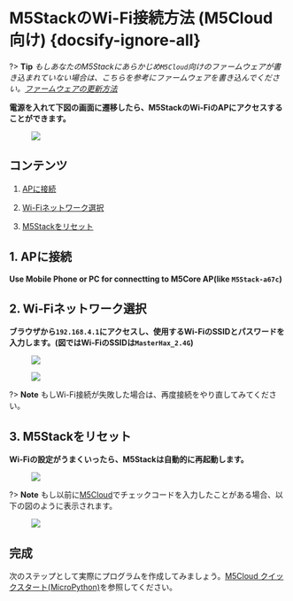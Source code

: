 # M5StackのWi-Fi接続方法 (M5Cloud向け) {docsify-ignore-all}



?> **Tip** *もしあなたのM5Stackにあらかじめ`M5Cloud`向けのファームウェアが書き込まれていない場合は、こちらを参考にファームウェアを書き込んでください。[ファームウェアの更新方法](ja/related_documents/how_to_burn_firmware)*

**電源を入れて下図の画面に遷移したら、M5StackのWi-FiのAPにアクセスすることができます。**

<figure>
    <img src="assets/img/related_documents/how_to_connect_wifi_with_m5cloud/m5stack_connet_wifi.png">
</figure>

## コンテンツ

1. [APに接続](#_1-apに接続)

2. [Wi-Fiネットワーク選択](#_2-Wi-Fiネットワーク選択)

3. [M5Stackをリセット](#_3-m5stackをリセット)

## 1. APに接続

**Use Mobile Phone or PC for connectting to M5Core AP(like `M5Stack-a67c`)**

## 2. Wi-Fiネットワーク選択

**ブラウザから`192.168.4.1`にアクセスし、使用するWi-FiのSSIDとパスワードを入力します。(図ではWi-FiのSSIDは`MasterHax_2.4G`)**

<figure>
    <img src="assets/img/related_documents/how_to_connect_wifi_with_m5cloud/wifisetup.png">
</figure>

<figure>
    <img src="assets/img/related_documents/how_to_connect_wifi_with_m5cloud/wifi_connect_successfully.png">
</figure>

?> **Note** もしWi-Fi接続が失敗した場合は、再度接続をやり直してみてください。

## 3. M5Stackをリセット

**Wi-Fiの設定がうまくいったら、M5Stackは自動的に再起動します。**

<figure>
    <img src="assets/img/related_documents/how_to_connect_wifi_with_m5cloud/check_code_on_m5stack.png">
</figure>

?> **Note** もし以前に[M5Cloud](http://cloud.m5stack.com)でチェックコードを入力したことがある場合、以下の図のように表示されます。

<figure>
    <img src="assets/img/related_documents/how_to_connect_wifi_with_m5cloud/connected_wifi_m5cloud_been_bound.png">
</figure>

## 完成

次のステップとして実際にプログラムを作成してみましょう。[M5Cloud クイックスタート(MicroPython)](ja/quick_start/m5core/m5stack_core_get_started_MicroPython_m5cloud)を参照してください。
